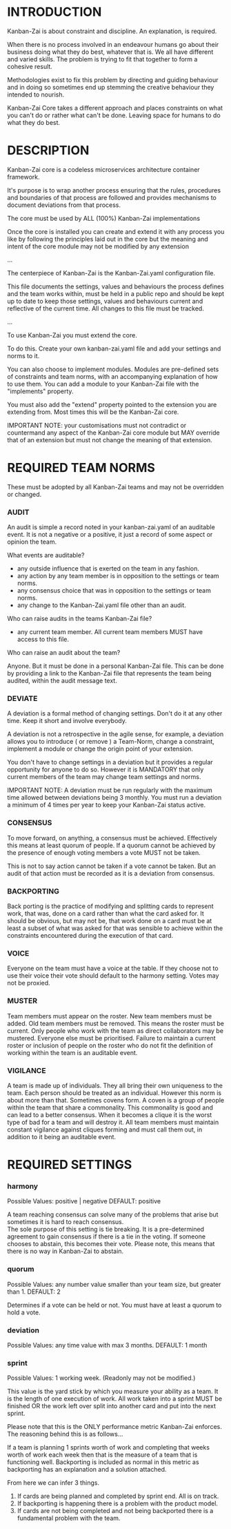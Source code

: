 # INTRODUCTION

Kanban-Zai is about constraint and discipline.  An explanation, is required.

When there is no process involved in an endeavour humans go about their business doing what they do best, whatever 
that is.  We all have different and varied skills.  The problem is trying to fit that together to form a cohesive
result.

Methodologies exist to fix this problem by directing and guiding behaviour and in doing so sometimes end up stemming 
the creative behaviour they intended to nourish.

Kanban-Zai Core takes a different approach and places constraints on what you can't do or rather what can't be done.
Leaving space for humans to do what they do best.

# DESCRIPTION

Kanban-Zai core is a codeless microservices architecture container framework.
 
It's purpose is to wrap another process ensuring that the rules, procedures and boundaries of that process are 
followed and provides mechanisms to document deviations from that process.

The core must be used by ALL (100%) Kanban-Zai implementations

Once the core is installed you can create and extend it with any process you like by following the principles laid 
out in the core but the meaning and intent of the core module may not be modified by any extension


...


The centerpiece of Kanban-Zai is the Kanban-Zai.yaml configuration file.
 
This file documents the settings, values and behaviours the process defines and the team works within, must be held in a 
public repo and should be kept up to date to keep those settings, values and behaviours current and reflective of the
current time. All changes to this file must be tracked.


...


To use Kanban-Zai you must extend the core.  

To do this.  Create your own kanban-zai.yaml file and add your settings and norms to it.  

You can also choose to implement modules.  Modules are pre-defined sets of constraints and team norms, with an accompanying explanation of how to use 
them. You can add a module to your Kanban-Zai file with the "implements" property.

You must also add the "extend" property pointed to the extension you are extending from.  Most times this will
be the Kanban-Zai core.

IMPORTANT NOTE:  your customisations must not contradict or countermand any aspect of the Kanban-Zai core module but
                 MAY override that of an extension but must not change the meaning of that extension.


# REQUIRED TEAM NORMS

These must be adopted by all Kanban-Zai teams and may not be overridden or changed.

### AUDIT 

An audit is simple a record noted in your kanban-zai.yaml of an auditable event.  It is not a negative or a positive, it
just a record of some aspect or opinion the team.

What events are auditable?

* any outside influence that is exerted on the team in any fashion.
* any action by any team member is in opposition to the settings or team norms.
* any consensus choice that was in opposition to the settings or team norms.
* any change to the Kanban-Zai.yaml file other than an audit.

Who can raise audits in the teams Kanban-Zai file?

* any current team member.  All current team members MUST have access to this file.

Who can raise an audit about the team?

Anyone.  But it must be done in a personal Kanban-Zai file.  This can be done by providing a link to the Kanban-Zai file
that represents the team being audited, within the audit message text.

### DEVIATE

A deviation is a formal method of changing settings.  Don't do it at any other time.  Keep it short and involve 
everybody.  

A deviation is not a retrospective in the agile sense, for example, a deviation allows you to introduce ( or remove ) 
a Team-Norm, change a constraint, implement a module or change the origin point of your extension.

You don't have to change settings in a deviation but it provides a regular opportunity for anyone to do so. However 
it is MANDATORY that only current members of the team may change team settings and norms.

IMPORTANT NOTE: A deviation must be run regularly with the maximum time allowed between deviations being 3 monthly.  You
                must run a deviation a minimum of 4 times per year to keep your Kanban-Zai status active.

### CONSENSUS

To move forward, on anything, a consensus must be achieved.  Effectively this means at least quorum of people.   If a 
quorum cannot be achieved by the presence of enough voting members a vote MUST not be taken. 

This is not to say action cannot be taken if a vote cannot be taken.  But an audit of that action must be recorded as
it is a deviation from consensus.

### BACKPORTING

Back porting is the practice of modifying and splitting cards to represent work, that was, done on a card rather than 
what the card asked for.  It should be obvious, but may not be, that work done on a card must be at least a subset of
what was asked for that was sensible to achieve within the constraints encountered during the execution of that card.

### VOICE

Everyone on the team must have a voice at the table. If they choose not to use their voice their vote should default
to the harmony setting.  Votes may not be proxied.

### MUSTER

Team members must appear on the roster.  New team members must be added.  Old team members must be removed.  This means
the roster must be current.  Only people who work with the team as direct collaborators may be mustered.  Everyone else 
must be prioritised.  Failure to maintain a current roster or inclusion of people on the roster who do not fit the 
definition of working within the team is an auditable event.

### VIGILANCE

A team is made up of individuals.  They all bring their own uniqueness to the team. Each person should be treated as an
individual.  However this norm is about more than that.  Sometimes covens form.  A coven is a group of people within 
the team that share a commonality.  This commonality is good and can lead to a better consensus.  When it becomes a 
clique it is the worst type of bad for a team and will destroy it.  All team members must maintain constant vigilance 
against cliques forming and must call them out, in addition to it being an auditable event.

# REQUIRED SETTINGS

### harmony

Possible Values: positive | negative  DEFAULT: positive

A team reaching consensus can solve many  of the problems that arise but sometimes it is hard to reach consensus.  
The sole purpose of this setting is tie breaking.  It is a pre-determined agreement to gain consensus if there is a tie
in the voting.  If someone chooses to abstain, this becomes their vote.  Please note, this means that there is no way in 
Kanban-Zai to abstain.

### quorum

Possible Values: any number value smaller than your team size, but greater than 1.  DEFAULT: 2

Determines if a vote can be held or not.  You must have at least a quorum to hold a vote.

### deviation

Possible Values: any time value with max 3 months.  DEFAULT: 1 month

### sprint

Possible Values: 1 working week.  (Readonly may not be modified.)

This value is the yard stick by which you measure your ability as a team.  It is the length of one execution of work.
All work taken into a sprint MUST be finished OR the work left over split into another card and put into the next 
sprint.

Please note that this is the ONLY performance metric Kanban-Zai enforces.  The reasoning behind this is as follows...

If a team is planning 1 sprints worth of work and completing that weeks worth of work each week then that is the measure
of a team that is functioning well.  Backporting is included as normal in this metric as backporting has an explanation
and a solution attached.  

From here we can infer 3 things.

1. If cards are being planned and completed by sprint end.  All is on track.
2. If backporting is happening there is a problem with the product model.
3. If cards are not being completed and not being backported there is a fundamental problem with the team.


